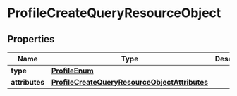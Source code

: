 # ProfileCreateQueryResourceObject

## Properties
Name | Type | Description | Notes
------------ | ------------- | ------------- | -------------
**type** | [**ProfileEnum**](ProfileEnum.md) |  | 
**attributes** | [**ProfileCreateQueryResourceObjectAttributes**](ProfileCreateQueryResourceObjectAttributes.md) |  | 
